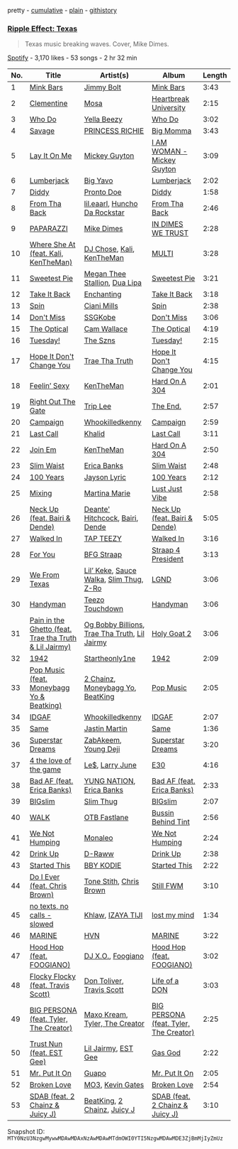 pretty - [cumulative](/playlists/cumulative/37i9dQZF1DX4ve1H90mNWg.md) - [plain](/playlists/plain/37i9dQZF1DX4ve1H90mNWg) - [githistory](https://github.githistory.xyz/mackorone/spotify-playlist-archive/blob/main/playlists/plain/37i9dQZF1DX4ve1H90mNWg)

### [Ripple Effect: Texas](https://open.spotify.com/playlist/37i9dQZF1DX4ve1H90mNWg)

> Texas music breaking waves\. Cover, Mike Dimes.

[Spotify](https://open.spotify.com/user/spotify) - 3,170 likes - 53 songs - 2 hr 32 min

| No. | Title | Artist(s) | Album | Length |
|---|---|---|---|---|
| 1 | [Mink Bars](https://open.spotify.com/track/463ELGWs0jnlC9ht7zoObK) | [Jimmy Bolt](https://open.spotify.com/artist/3ASqnfNwIr7VOKJuwR1uJP) | [Mink Bars](https://open.spotify.com/album/2D9ifn3fJVSJkBuOvWA0WD) | 3:43 |
| 2 | [Clementine](https://open.spotify.com/track/31PTbiGaWzKmLX2xIUwpF7) | [Mosa](https://open.spotify.com/artist/1cyaSULWtI17yYEk4301Pe) | [Heartbreak University](https://open.spotify.com/album/5b0dYtM7TKJ6jtnQwL0jFL) | 2:15 |
| 3 | [Who Do](https://open.spotify.com/track/5TBEzhlJqpBFwalNZ3FUpx) | [Yella Beezy](https://open.spotify.com/artist/7kwCkEJ384PWm0UQW3hxjS) | [Who Do](https://open.spotify.com/album/7hQEAJdHOrnsSVapYVdzmj) | 3:02 |
| 4 | [Savage](https://open.spotify.com/track/7xecb061GSm1x2Kpg2FKdm) | [PRINCESS RICHIE](https://open.spotify.com/artist/7lYMDQUN09vQKEBSwQCXY4) | [Big Momma](https://open.spotify.com/album/0zDDtMRb0cPJQ6RSIlCt5q) | 3:43 |
| 5 | [Lay It On Me](https://open.spotify.com/track/1oiETTWL2BIoXyqT8ZkhOK) | [Mickey Guyton](https://open.spotify.com/artist/6nfN5B7Jmi853SHa9106Hz) | [I AM WOMAN \- Mickey Guyton](https://open.spotify.com/album/2NSeg0AmPUTYeF9Rv8R7jR) | 3:09 |
| 6 | [Lumberjack](https://open.spotify.com/track/7fXgSlTS783UInCrJOnO0r) | [Big Yavo](https://open.spotify.com/artist/3PGiywHOqNwJ1bv4S3fgZF) | [Lumberjack](https://open.spotify.com/album/3FawhLemoSum9V6qQrhKEH) | 2:02 |
| 7 | [Diddy](https://open.spotify.com/track/39xBU2yTfpj8uDjefmuIGG) | [Pronto Doe](https://open.spotify.com/artist/4eX6BmybrNijP7YPa1U3He) | [Diddy](https://open.spotify.com/album/0bIS7hjNcOHMnA5ueQoKj5) | 1:58 |
| 8 | [From Tha Back](https://open.spotify.com/track/6yPXp9wf5SVk98bhJdOZkM) | [lil.eaarl](https://open.spotify.com/artist/4qNArONVuwcb76UTLYAEES), [Huncho Da Rockstar](https://open.spotify.com/artist/4VrY0JpWXcvse8rsqAIZj3) | [From Tha Back](https://open.spotify.com/album/2uH6mlobFkCOzoTS7oqvKy) | 2:46 |
| 9 | [PAPARAZZI](https://open.spotify.com/track/001U2oRRZXrLbeOJMduXSc) | [Mike Dimes](https://open.spotify.com/artist/6rIaHuCIUu32uj2CjlEBN3) | [IN DIMES WE TRUST](https://open.spotify.com/album/6iQuqlO95HG2WVqVh4jxRi) | 2:28 |
| 10 | [Where She At \(feat\. Kali, KenTheMan\)](https://open.spotify.com/track/0ou1POV1L5meXTc8HeELNP) | [DJ Chose](https://open.spotify.com/artist/28Jt29jw6Smc3ZkzALTouq), [Kali](https://open.spotify.com/artist/1YRqgFNXqRyMDRr8ClS1NL), [KenTheMan](https://open.spotify.com/artist/6o4O5GX5kOWAGXtZUedxo3) | [MULTI](https://open.spotify.com/album/01Gyi3UvIcbXejlgpjAYyD) | 3:28 |
| 11 | [Sweetest Pie](https://open.spotify.com/track/7mFj0LlWtEJaEigguaWqYh) | [Megan Thee Stallion](https://open.spotify.com/artist/181bsRPaVXVlUKXrxwZfHK), [Dua Lipa](https://open.spotify.com/artist/6M2wZ9GZgrQXHCFfjv46we) | [Sweetest Pie](https://open.spotify.com/album/4qw41n8iWrdR70Ui3hYBPv) | 3:21 |
| 12 | [Take It Back](https://open.spotify.com/track/3UJ8XNSmK5MKkIVsZPMMh7) | [Enchanting](https://open.spotify.com/artist/26XGM4cZDcTgrXo1nis5HT) | [Take It Back](https://open.spotify.com/album/41lbIMunApS8mpyLtUW81W) | 3:18 |
| 13 | [Spin](https://open.spotify.com/track/5Aecn8JoyuT1kgyW3A3GnI) | [Ciani Mills](https://open.spotify.com/artist/79pXWx9juLvliWwOCnC5oq) | [Spin](https://open.spotify.com/album/36dfPp1oVS7Htd7lqwFyx6) | 2:38 |
| 14 | [Don't Miss](https://open.spotify.com/track/4lR5He1ObQeQ1immUSL8oW) | [SSGKobe](https://open.spotify.com/artist/1NHCwCMqV9oNQJXl16IltL) | [Don't Miss](https://open.spotify.com/album/5STr775eXjmZqssJIYBQCd) | 3:06 |
| 15 | [The Optical](https://open.spotify.com/track/6CiWVJe2GAOAsyoEnkG4DH) | [Cam Wallace](https://open.spotify.com/artist/15PcygUDr0j5LvDA23i5BG) | [The Optical](https://open.spotify.com/album/0m2Q1s5epYpAm42m8ZMwsL) | 4:19 |
| 16 | [Tuesday!](https://open.spotify.com/track/2kuMHubVh6bzUI9rSLsAXx) | [The Szns](https://open.spotify.com/artist/1xtTjrNozye1Gnzq6KkuvU) | [Tuesday!](https://open.spotify.com/album/1XSXG7rg2lsoLsgriAQURv) | 2:15 |
| 17 | [Hope It Don't Change You](https://open.spotify.com/track/5RJoLafqd954rpRleTWjOA) | [Trae Tha Truth](https://open.spotify.com/artist/49vCIUW46QY3L5vo1xVFoy) | [Hope It Don't Change You](https://open.spotify.com/album/6tGyI9cCXDMXoScLR3Z9B1) | 4:15 |
| 18 | [Feelin’ Sexy](https://open.spotify.com/track/41sGvetgNrEbeknJVP8KbC) | [KenTheMan](https://open.spotify.com/artist/6o4O5GX5kOWAGXtZUedxo3) | [Hard On A 304](https://open.spotify.com/album/6a6DFsmuYzp39qKtn3UJ3P) | 2:01 |
| 19 | [Right Out The Gate](https://open.spotify.com/track/2ZFnkQzc6rWJ9HhRDoeEbq) | [Trip Lee](https://open.spotify.com/artist/12H1Dmi64fAmmARrsyVFzy) | [The End.](https://open.spotify.com/album/04pUvZNdQT3sT8jJ7Iulwr) | 2:57 |
| 20 | [Campaign](https://open.spotify.com/track/4wCX0hAaXG3TlqB5iVR4wB) | [Whookilledkenny](https://open.spotify.com/artist/2KZnFwKkzZwaTe74507ZLD) | [Campaign](https://open.spotify.com/album/0TKHlddjauRFC1dWKaeXkb) | 2:59 |
| 21 | [Last Call](https://open.spotify.com/track/7k0wVBW3cvV6Xmb87JikIf) | [Khalid](https://open.spotify.com/artist/6LuN9FCkKOj5PcnpouEgny) | [Last Call](https://open.spotify.com/album/3ZLZkAJBG98Bg0K8xUEhIn) | 3:11 |
| 22 | [Join Em](https://open.spotify.com/track/03h3onzQ3mkndoFCWIIgMd) | [KenTheMan](https://open.spotify.com/artist/6o4O5GX5kOWAGXtZUedxo3) | [Hard On A 304](https://open.spotify.com/album/6a6DFsmuYzp39qKtn3UJ3P) | 2:50 |
| 23 | [Slim Waist](https://open.spotify.com/track/44jJCOAbyqF8msu7P79twG) | [Erica Banks](https://open.spotify.com/artist/2SXhbucehn00OBVKhzxDyM) | [Slim Waist](https://open.spotify.com/album/12SXIjeo8hFvzeyBKnGIYH) | 2:48 |
| 24 | [100 Years](https://open.spotify.com/track/3IgI0TzODwJxJ3coO9aqjC) | [Jayson Lyric](https://open.spotify.com/artist/2CtJ90yJjxn0nL4a2lH0SA) | [100 Years](https://open.spotify.com/album/55StU7kaJVUrOg2d8cDubS) | 2:12 |
| 25 | [Mixing](https://open.spotify.com/track/7FrslE7dUphprY9SwimGoT) | [Martina Marie](https://open.spotify.com/artist/42Tsa4pAqU1FYWER3Mnria) | [Lust Just Vibe](https://open.spotify.com/album/3mtzI3SxILm0y8sU2HuBCH) | 2:58 |
| 26 | [Neck Up \(feat\. Bairi & Dende\)](https://open.spotify.com/track/4RDBqutpLfd5wgkTCVc0Pd) | [Deante' Hitchcock](https://open.spotify.com/artist/5REHfa3YDopGOzrxwTsPvH), [Bairi](https://open.spotify.com/artist/2zCT4CABRrHliK2UmzjIUP), [Dende](https://open.spotify.com/artist/0xq4TZno4XwBzkbLnBAhlF) | [Neck Up \(feat\. Bairi & Dende\)](https://open.spotify.com/album/2nq2LFe4KtUgVTo2m77J97) | 5:05 |
| 27 | [Walked In](https://open.spotify.com/track/6rmTnarPDxVjWjCb8dxtri) | [TAP TEEZY](https://open.spotify.com/artist/26491QfceM0yHyjHHkanvD) | [Walked In](https://open.spotify.com/album/761RA2KlGjkUZbTrGhS7WH) | 3:16 |
| 28 | [For You](https://open.spotify.com/track/5J5hwHY8okc8kYRwbD51lX) | [BFG Straap](https://open.spotify.com/artist/2HIW5ZZGmdKmy2EH1NtSfL) | [Straap 4 President](https://open.spotify.com/album/7wGijYY0GJbkbbcyvmWQm9) | 3:13 |
| 29 | [We From Texas](https://open.spotify.com/track/2YE45jEHowZ17TbcXgACDS) | [Lil’ Keke](https://open.spotify.com/artist/1grI9x4Uzos1Asx8JmRW6T), [Sauce Walka](https://open.spotify.com/artist/42yf4QkiE9a252krn9OUCb), [Slim Thug](https://open.spotify.com/artist/0st5vgzw9XkH5ALJiUM1lE), [Z\-Ro](https://open.spotify.com/artist/6MrdwyCIKbpXmTKQBlG3uq) | [LGND](https://open.spotify.com/album/6T1pA33tQktkHk3glNYAaq) | 3:06 |
| 30 | [Handyman](https://open.spotify.com/track/4wykWbZswhsDAhiCaSdN9F) | [Teezo Touchdown](https://open.spotify.com/artist/0fGcIStdT1OpFFhOC7Wp36) | [Handyman](https://open.spotify.com/album/583KpgaKbGKj6XqMjhfE4h) | 3:06 |
| 31 | [Pain in the Ghetto \(feat\. Trae tha Truth & Lil Jairmy\)](https://open.spotify.com/track/5v2ArrX27i9VmZNvPRlI49) | [Og Bobby Billions](https://open.spotify.com/artist/6bS1ddLkqrK5Jl6GyKK4j2), [Trae Tha Truth](https://open.spotify.com/artist/49vCIUW46QY3L5vo1xVFoy), [Lil Jairmy](https://open.spotify.com/artist/2MqvNhgPzUzBXERkh00GDY) | [Holy Goat 2](https://open.spotify.com/album/5wDguEom5rr6ZV51Ap5yQR) | 3:06 |
| 32 | [1942](https://open.spotify.com/track/57M7zz6261e3C16CE7urOv) | [Startheonly1ne](https://open.spotify.com/artist/1CHx79WailhfSLpBvUvWqt) | [1942](https://open.spotify.com/album/7tCg3OiduEfxOrvyK1zJL4) | 2:09 |
| 33 | [Pop Music \(feat\. Moneybagg Yo & Beatking\)](https://open.spotify.com/track/4cl6Z9a9lA9MY8lXiPQoFA) | [2 Chainz](https://open.spotify.com/artist/17lzZA2AlOHwCwFALHttmp), [Moneybagg Yo](https://open.spotify.com/artist/3tJoFztHeIJkJWMrx0td2f), [BeatKing](https://open.spotify.com/artist/5L8p9kDnX2cgoI8VLUL2p4) | [Pop Music](https://open.spotify.com/album/7GZboMv3HZEuc38nTHAUq9) | 2:05 |
| 34 | [IDGAF](https://open.spotify.com/track/2lE8eyJfiWcOiAWIY1tOjn) | [Whookilledkenny](https://open.spotify.com/artist/2KZnFwKkzZwaTe74507ZLD) | [IDGAF](https://open.spotify.com/album/3hxTTzd658zM7Y5058CzaP) | 2:07 |
| 35 | [Same](https://open.spotify.com/track/2uFl9B6frO8XoKmR8ERspT) | [Jastin Martin](https://open.spotify.com/artist/44JW18XzNr86kKNWJq8eg1) | [Same](https://open.spotify.com/album/1SrkQ3hBTXD2ADSpLckIjl) | 1:36 |
| 36 | [Superstar Dreams](https://open.spotify.com/track/5eJJA9aEhMqIOrxEQx4KHf) | [ZabAkeem](https://open.spotify.com/artist/0kQb03obIIfU9fqq1BwID9), [Young Deji](https://open.spotify.com/artist/1t5tAYJj9NvTlAYjj7wXwX) | [Superstar Dreams](https://open.spotify.com/album/1br3edw6ngzKBgsst49dtl) | 3:20 |
| 37 | [4 the love of the game](https://open.spotify.com/track/2urE4My6PcNLELXCRnCoVj) | [Le$](https://open.spotify.com/artist/7rikNLN4AV6SQn9ryQFaMw), [Larry June](https://open.spotify.com/artist/1grN0519h2zYqpRtYbDZAl) | [E30](https://open.spotify.com/album/3wFy8XIYlQ3rVGL1g3PcAc) | 4:16 |
| 38 | [Bad AF \(feat\. Erica Banks\)](https://open.spotify.com/track/5Qs6NNAiu9LoboczOgLIfO) | [YUNG NATION](https://open.spotify.com/artist/5bT8zz9XjbOtDryVd3wRGw), [Erica Banks](https://open.spotify.com/artist/2SXhbucehn00OBVKhzxDyM) | [Bad AF \(feat\. Erica Banks\)](https://open.spotify.com/album/4Urbs7qyBvtdwb2Zm7dPQX) | 2:33 |
| 39 | [BIGslim](https://open.spotify.com/track/0XDqaGsTZcZRM9rzkq2ATP) | [Slim Thug](https://open.spotify.com/artist/0st5vgzw9XkH5ALJiUM1lE) | [BIGslim](https://open.spotify.com/album/3JgtydA6D88Q1yp6oOdxgl) | 2:07 |
| 40 | [WALK](https://open.spotify.com/track/7MiNSmlB2O2NrllWXltofY) | [OTB Fastlane](https://open.spotify.com/artist/130sangK9RkAwRToKn9GHj) | [Bussin Behind Tint](https://open.spotify.com/album/4bsKXHgMjik9oSsxud0WK9) | 2:56 |
| 41 | [We Not Humping](https://open.spotify.com/track/0ypTgFheHb8nRVq4ygoQ3P) | [Monaleo](https://open.spotify.com/artist/2sflbTtCirog5VxD6jPAfb) | [We Not Humping](https://open.spotify.com/album/5zdbJoOThfYjQhzDwpdF7B) | 2:24 |
| 42 | [Drink Up](https://open.spotify.com/track/5yESvfqq1TL2iS08XeD2m1) | [D\-Raww](https://open.spotify.com/artist/1CUr1a68mFrVuSY5is9tBR) | [Drink Up](https://open.spotify.com/album/3YUtJPzAMv608AJUH23LFr) | 2:38 |
| 43 | [Started This](https://open.spotify.com/track/1k3HvGrMl6oCCLPocfhnmB) | [BBY KODIE](https://open.spotify.com/artist/7Mkl8rsG7ZMoh0SZPuVZUW) | [Started This](https://open.spotify.com/album/1ihXaJ1k65mNfkIEPaAxM2) | 2:22 |
| 44 | [Do I Ever \(feat\. Chris Brown\)](https://open.spotify.com/track/4rvzmiYWfzfQ3tnXEt1KQv) | [Tone Stith](https://open.spotify.com/artist/756t7CBmWLNYsshVtS6P44), [Chris Brown](https://open.spotify.com/artist/7bXgB6jMjp9ATFy66eO08Z) | [Still FWM](https://open.spotify.com/album/5S4ajU7zbtGShTIECSpqRO) | 3:10 |
| 45 | [no texts, no calls \- slowed](https://open.spotify.com/track/4qbH56v5m33f3SZSGl1oPO) | [Khlaw](https://open.spotify.com/artist/0oAK0DvKNnuXm1TQdhDEOv), [IZAYA TIJI](https://open.spotify.com/artist/18xtrueqKyuj2tdIREyam7) | [lost my mind](https://open.spotify.com/album/36xWZJMkO6CFHwiOYGEgyY) | 1:34 |
| 46 | [MARINE](https://open.spotify.com/track/1pcVEepUUQqdoIdPvL0V4f) | [HVN](https://open.spotify.com/artist/61GrWHOtJOXpqQjibezT8i) | [MARINE](https://open.spotify.com/album/0C387797zlHjOa4MFRU35T) | 3:22 |
| 47 | [Hood Hop \(feat\. FOOGIANO\)](https://open.spotify.com/track/0gA90W0YPlZZiguUJXOTZe) | [DJ X.O.](https://open.spotify.com/artist/3ix09kkqd9kYVXqzqWWJFf), [Foogiano](https://open.spotify.com/artist/5iyTbismzdvyjpjIuhKRvX) | [Hood Hop \(feat\. FOOGIANO\)](https://open.spotify.com/album/2tBmKIUVReDdOKB2yoJmOi) | 3:02 |
| 48 | [Flocky Flocky \(feat\. Travis Scott\)](https://open.spotify.com/track/25r6MZ4Gtd76l43qnZI1DG) | [Don Toliver](https://open.spotify.com/artist/4Gso3d4CscCijv0lmajZWs), [Travis Scott](https://open.spotify.com/artist/0Y5tJX1MQlPlqiwlOH1tJY) | [Life of a DON](https://open.spotify.com/album/2WmJ5wp5wKBlIJE6FDAIBJ) | 3:03 |
| 49 | [BIG PERSONA \(feat\. Tyler, The Creator\)](https://open.spotify.com/track/4uKjkPDGkkpOHxw152rM1g) | [Maxo Kream](https://open.spotify.com/artist/6xS5PpBWaVYraexEkEjjXv), [Tyler, The Creator](https://open.spotify.com/artist/4V8LLVI7PbaPR0K2TGSxFF) | [BIG PERSONA \(feat\. Tyler, The Creator\)](https://open.spotify.com/album/0vTDlHYc2iOl6Vwyi0Ld9p) | 2:25 |
| 50 | [Trust Nun \(feat\. EST Gee\)](https://open.spotify.com/track/0D77ULkdHxpfbu0NsDLeRL) | [Lil Jairmy](https://open.spotify.com/artist/2MqvNhgPzUzBXERkh00GDY), [EST Gee](https://open.spotify.com/artist/4FlG0V0jhLO4qGpayFOphj) | [Gas God](https://open.spotify.com/album/2Bz7FAQGKk464rBl9oxaVj) | 2:22 |
| 51 | [Mr\. Put It On](https://open.spotify.com/track/42ollc35fN6l5HZh8R3jWD) | [Guapo](https://open.spotify.com/artist/1KWQVpABJxgYvLY5pNNZV6) | [Mr\. Put It On](https://open.spotify.com/album/67jVfwe7OzwZniEtB7Ra4Z) | 2:05 |
| 52 | [Broken Love](https://open.spotify.com/track/7DDBXN6McFPfR1LF1UqbDp) | [MO3](https://open.spotify.com/artist/44JEJiBvti7NiEhAfzWstv), [Kevin Gates](https://open.spotify.com/artist/1gPhS1zisyXr5dHTYZyiMe) | [Broken Love](https://open.spotify.com/album/0dDeKpqY8Rn0K5D9lyZO3M) | 2:54 |
| 53 | [SDAB \(feat\. 2 Chainz & Juicy J\)](https://open.spotify.com/track/0NpskjXXo9O4F2OcpIh8td) | [BeatKing](https://open.spotify.com/artist/5L8p9kDnX2cgoI8VLUL2p4), [2 Chainz](https://open.spotify.com/artist/17lzZA2AlOHwCwFALHttmp), [Juicy J](https://open.spotify.com/artist/5gCRApTajqwbnHHPbr2Fpi) | [SDAB \(feat\. 2 Chainz & Juicy J\)](https://open.spotify.com/album/6l6eZomrOIlyXrMpArYsAH) | 3:10 |

Snapshot ID: `MTY0NzU3NzgwMywwMDAwMDAxNzAwMDAwMTdmOWI0YTI5NzgwMDAwMDE3ZjBmMjIyZmUz`